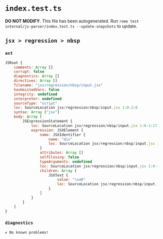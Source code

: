 # `index.test.ts`

**DO NOT MODIFY**. This file has been autogenerated. Run `rome test internal/js-parser/index.test.ts --update-snapshots` to update.

## `jsx > regression > nbsp`

### `ast`

```javascript
JSRoot {
	comments: Array []
	corrupt: false
	diagnostics: Array []
	directives: Array []
	filename: "jsx/regression/nbsp/input.jsx"
	hasHoistedVars: false
	integrity: undefined
	interpreter: undefined
	sourceType: "script"
	loc: SourceLocation jsx/regression/nbsp/input.jsx 1:0-2:0
	syntax: Array ["jsx"]
	body: Array [
		JSExpressionStatement {
			loc: SourceLocation jsx/regression/nbsp/input.jsx 1:0-1:17
			expression: JSXElement {
				name: JSXIdentifier {
					name: "div"
					loc: SourceLocation jsx/regression/nbsp/input.jsx 1:1-1:4
				}
				attributes: Array []
				selfClosing: false
				typeArguments: undefined
				loc: SourceLocation jsx/regression/nbsp/input.jsx 1:0-1:17
				children: Array [
					JSXText {
						value: "\xa0"
						loc: SourceLocation jsx/regression/nbsp/input.jsx 1:5-1:11
					}
				]
			}
		}
	]
}
```

### `diagnostics`

```
✔ No known problems!

```
